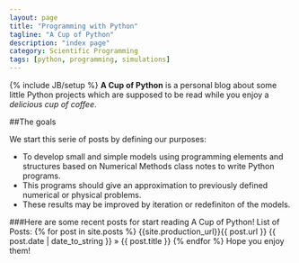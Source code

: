 ```yaml
---
layout: page
title: "Programming with Python"
tagline: "A Cup of Python"
description: "index page"
category: Scientific Programming
tags: [python, programming, simulations]
---
```

{% include JB/setup %}
**A Cup of Python** is a personal blog about some little Python projects which are supposed to be read while you enjoy a *delicious cup of coffee*. 

##The goals

We start this serie of posts by defining our purposes:

* To develop small and simple models using programming elements and structures based on Numerical Methods class notes to write Python programs. 
* This programs should give an approximation to previously defined numerical or physical problems.
* These results may be improved by iteration or redefiniton of the models.

###Here are some recent posts for start reading A Cup of Python!
List of Posts:
    {% for post in site.posts %}
    {{site.production_url}}{{ post.url }}
    {{ post.date | date_to_string }} » {{ post.title }}
    {% endfor %} 
Hope you enjoy them!
